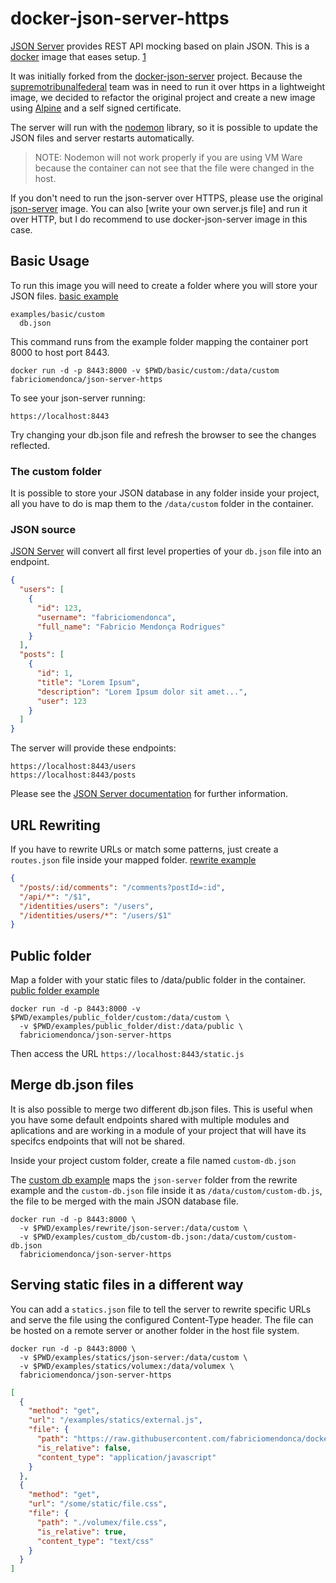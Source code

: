 # docker-json-server-https

[JSON Server](https://github.com/typicode/json-server) provides REST API mocking based on plain JSON.
This is a [docker](https://www.docker.io) image that eases setup. [1](https://github.com/clue/docker-json-server)

It was initially forked from the [docker-json-server](https://github.com/clue/docker-json-server) project. Because the [supremotribunalfederal](https://github.com/supremotribunalfederal) team was in need to run it over https in a lightweight image, we decided to refactor the original project and create a new image using [Alpine](https://alpinelinux.org/) and a self signed certificate.

The server will run with the [nodemon](https://nodemon.io/) library, so it is possible to update the JSON files and server restarts automatically.

> NOTE: Nodemon will not work properly if you are using VM Ware because the container can not see that the file were changed in the host.

If you don't need to run the json-server over HTTPS, please use the original [json-server](https://hub.docker.com/r/clue/json-server/) image. You can also [write your own server.js file] and run it over HTTP, but I do recommend to use docker-json-server image in this case.

## Basic Usage

To run this image you will need to create a folder where you will store your JSON files. [basic example](https://github.com/fabriciomendonca/docker-json-server-https/tree/master/examples/basic)

```
examples/basic/custom
  db.json
```

This command runs from the example folder mapping the container port 8000 to host port 8443.

```
docker run -d -p 8443:8000 -v $PWD/basic/custom:/data/custom fabriciomendonca/json-server-https
```

To see your json-server running:

```
https://localhost:8443
```

Try changing your db.json file and refresh the browser to see the changes reflected.

### The custom folder

It is possible to store your JSON database in any folder inside your project, all you have to do is map them to the `/data/custom` folder in the container.

### JSON source

[JSON Server](https://github.com/typicode/json-server) will convert all first level properties of your `db.json` file into an endpoint.

```json
{
  "users": [
    {
      "id": 123,
      "username": "fabriciomendonca",
      "full_name": "Fabricio Mendonça Rodrigues"
    }
  ],
  "posts": [
    {
      "id": 1,
      "title": "Lorem Ipsum",
      "description": "Lorem Ipsum dolor sit amet...",
      "user": 123
    }
  ]
}
```

The server will provide these endpoints:

```
https://localhost:8443/users
https://localhost:8443/posts
```

Please see the [JSON Server documentation](https://github.com/typicode/json-server) for further information.

## URL Rewriting

If you have to rewrite URLs or match some patterns, just create a `routes.json` file inside your mapped folder. [rewrite example](https://github.com/fabriciomendonca/docker-json-server-https/tree/master/examples/rewrite)

```json
{
  "/posts/:id/comments": "/comments?postId=:id",
  "/api/*": "/$1",
  "/identities/users": "/users",
  "/identities/users/*": "/users/$1"
}
```

## Public folder

Map a folder with your static files to /data/public folder in the container. [public folder example](https://github.com/fabriciomendonca/docker-json-server-https/tree/master/examples/public_folder)

```
docker run -d -p 8443:8000 -v $PWD/examples/public_folder/custom:/data/custom \
  -v $PWD/examples/public_folder/dist:/data/public \
  fabriciomendonca/json-server-https
```

Then access the URL `https://localhost:8443/static.js`

## Merge db.json files

It is also possible to merge two different db.json files. This is useful when you have some default endpoints shared with multiple modules and aplications and are working in a module of your project that will have its specifcs endpoints that will not be shared.

Inside your project custom folder, create a file named `custom-db.json`

The [custom db example]() maps the `json-server` folder from the rewrite example and the `custom-db.json` file inside it as `/data/custom/custom-db.js`, the file to be merged with the main JSON database file.

```
docker run -d -p 8443:8000 \
  -v $PWD/examples/rewrite/json-server:/data/custom \
  -v $PWD/examples/custom_db/custom-db.json:/data/custom/custom-db.json
  fabriciomendonca/json-server-https
```

## Serving static files in a different way

You can add a `statics.json` file to tell the server to rewrite specific URLs and serve the file using the configured Content-Type header. The file can be hosted on a remote server or another folder in the host file system.

```
docker run -d -p 8443:8000 \
  -v $PWD/examples/statics/json-server:/data/custom \
  -v $PWD/examples/statics/volumex:/data/volumex \
  fabriciomendonca/json-server-https
```

```json
[
  {
    "method": "get",
    "url": "/examples/statics/external.js",
    "file": {
      "path": "https://raw.githubusercontent.com/fabriciomendonca/docker-json-server-https/master/examples/public_folder/dist/static.js",
      "is_relative": false,
      "content_type": "application/javascript"
    }
  },
  {
    "method": "get",
    "url": "/some/static/file.css",
    "file": {
      "path": "./volumex/file.css",
      "is_relative": true,
      "content_type": "text/css"
    }
  }
]
```
